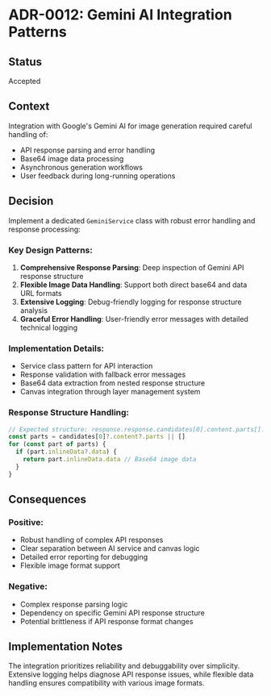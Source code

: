 # ADR-0012: Gemini AI Integration Patterns

## Status
Accepted

## Context
Integration with Google's Gemini AI for image generation required careful handling of:
- API response parsing and error handling
- Base64 image data processing
- Asynchronous generation workflows
- User feedback during long-running operations

## Decision
Implement a dedicated `GeminiService` class with robust error handling and response processing:

### Key Design Patterns:
1. **Comprehensive Response Parsing**: Deep inspection of Gemini API response structure
2. **Flexible Image Data Handling**: Support both direct base64 and data URL formats
3. **Extensive Logging**: Debug-friendly logging for response structure analysis
4. **Graceful Error Handling**: User-friendly error messages with detailed technical logging

### Implementation Details:
- Service class pattern for API interaction
- Response validation with fallback error messages
- Base64 data extraction from nested response structure
- Canvas integration through layer management system

### Response Structure Handling:
```javascript
// Expected structure: response.response.candidates[0].content.parts[].inlineData.data
const parts = candidates[0]?.content?.parts || []
for (const part of parts) {
  if (part.inlineData?.data) {
    return part.inlineData.data // Base64 image data
  }
}
```

## Consequences

### Positive:
- Robust handling of complex API responses
- Clear separation between AI service and canvas logic
- Detailed error reporting for debugging
- Flexible image format support

### Negative:
- Complex response parsing logic
- Dependency on specific Gemini API response structure
- Potential brittleness if API response format changes

## Implementation Notes
The integration prioritizes reliability and debuggability over simplicity. Extensive logging helps diagnose API response issues, while flexible data handling ensures compatibility with various image formats.
